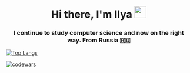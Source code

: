 <h1 align="center">Hi there, I'm Ilya
<img src="https://github.com/blackcater/blackcater/raw/main/images/Hi.gif" height="32"/></h1>
<h3 align="center">I continue to study computer science and now on the right way. From Russia 🇷🇺</h3>

[![Top Langs](https://github-readme-stats.vercel.app/api/top-langs/?username=skidivigi&layout=compact)](https://github.com/anuraghazra/github-readme-stats)

[![codewars](https://www.codewars.com/users/srgprofile/badges/large)](https://www.codewars.com/users/srgprofile)
<!--
**skidivigi/skidivigi** is a ✨ _special_ ✨ repository because its `README.md` (this file) appears on your GitHub profile.

Here are some ideas to get you started:

- 🔭 I’m currently working on ...
- 🌱 I’m currently learning ...
- 👯 I’m looking to collaborate on ...
- 🤔 I’m looking for help with ...
- 💬 Ask me about ...
- 📫 How to reach me: ...
- 😄 Pronouns: ...
- ⚡ Fun fact: ...
-->

